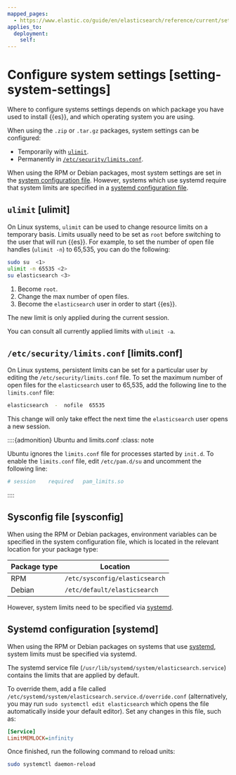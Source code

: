 ```yaml
---
mapped_pages:
  - https://www.elastic.co/guide/en/elasticsearch/reference/current/setting-system-settings.html
applies_to:
  deployment:
    self:
---
```


# Configure system settings [setting-system-settings]

Where to configure systems settings depends on which package you have used to install {{es}}, and which operating system you are using.

When using the `.zip` or `.tar.gz` packages, system settings can be configured:

* Temporarily with [`ulimit`](#ulimit).
* Permanently in [`/etc/security/limits.conf`](#limits.conf).

When using the RPM or Debian packages, most system settings are set in the [system configuration file](#sysconfig). However, systems which use systemd require that system limits are specified in a [systemd configuration file](#systemd).


## `ulimit` [ulimit]

On Linux systems, `ulimit` can be used to change resource limits on a temporary basis. Limits usually need to be set as `root` before switching to the user that will run {{es}}. For example, to set the number of open file handles (`ulimit -n`) to 65,535, you can do the following:

```sh
sudo su  <1>
ulimit -n 65535 <2>
su elasticsearch <3>
```

1. Become `root`.
2. Change the max number of open files.
3. Become the `elasticsearch` user in order to start {{es}}.


The new limit is only applied during the current session.

You can consult all currently applied limits with `ulimit -a`.


## `/etc/security/limits.conf` [limits.conf]

On Linux systems, persistent limits can be set for a particular user by editing the `/etc/security/limits.conf` file. To set the maximum number of open files for the `elasticsearch` user to 65,535, add the following line to the `limits.conf` file:

```sh
elasticsearch  -  nofile  65535
```

This change will only take effect the next time the `elasticsearch` user opens a new session.

::::{admonition} Ubuntu and limits.conf
:class: note

Ubuntu ignores the `limits.conf` file for processes started by `init.d`. To enable the `limits.conf` file, edit `/etc/pam.d/su` and uncomment the following line:

```sh
# session    required   pam_limits.so
```

::::



## Sysconfig file [sysconfig]

When using the RPM or Debian packages, environment variables can be specified in the system configuration file, which is located in the relevant location for your package type:

| Package type | Location |
| --- | --- | 
| RPM | `/etc/sysconfig/elasticsearch`|
| Debian | `/etc/default/elasticsearch` | 

However, system limits need to be specified via [systemd](#systemd).


## Systemd configuration [systemd]

When using the RPM or Debian packages on systems that use [systemd](https://en.wikipedia.org/wiki/Systemd), system limits must be specified via systemd.

The systemd service file (`/usr/lib/systemd/system/elasticsearch.service`) contains the limits that are applied by default.

To override them, add a file called `/etc/systemd/system/elasticsearch.service.d/override.conf` (alternatively, you may run `sudo systemctl edit elasticsearch` which opens the file automatically inside your default editor). Set any changes in this file, such as:

```ini
[Service]
LimitMEMLOCK=infinity
```

Once finished, run the following command to reload units:

```sh
sudo systemctl daemon-reload
```


